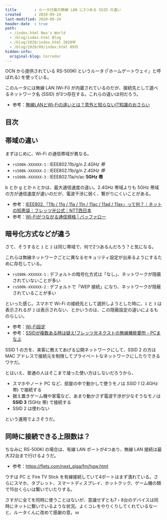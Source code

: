 ```yaml
---
title        : ルータ付属の無線 LAN に3つある SSID の違い
created      : 2020-09-24
last-modified: 2020-09-24
header-date  : true
path:
  - /index.html Neo's World
  - /blog/index.html Blog
  - /blog/2020/index.html 2020年
  - /blog/2020/09/index.html 09月
hidden-info:
  original-blog: Corredor
---
```


OCN から提供されている RS-500KI というルータ (「ホームゲートウェイ」と呼ばれる) を使っている。

このルータには無線 LAN (Wi-Fi) が内蔵されているのだが、接続先として選べるネットワーク名 (SSID) が3つ存在する。これらの違いは何だろう。

- 参考：[無線LANとWi-Fiの違いとは？意外と知らないIT知識のおさらい](https://cloudsupport.jp/cloud-news/wifi-wlan-20140613/)

## 目次

## 帯域の違い

まずはじめに、Wi-Fi の通信帯域が異なる。

- `rs500k-XXXXXX-1` : IEEE802.11b/g/n *2.4GHz 帯*
- `rs500k-XXXXXX-2` : IEEE802.11b/g/n *2.4GHz 帯*
- `rs500k-XXXXXX-3` : IEEE802.11a/n/ac **5GHz 帯**

b とか g とか n とかは、最大通信速度の違い。2.4GHz 帯域よりも 5GHz 帯域の方が通信速度が速いのだが、電波干渉に弱く、繋がりにくいことがある。

- 参考：[IEEE802.「11b / 11g / 11a / 11n / 11ac / 11ad / 11ax」って何？｜ネットの知恵袋｜フレッツ光公式｜NTT西日本](https://flets-w.com/user/point-otoku/knowledge/wi-fi/wi-fi06.html)
- 参考：[Wi-Fiがつながる通信規格 | バッファロー](https://www.buffalo.jp/topics/select/detail/wifi-standard.html)

## 暗号化方式などが違う

さて、そうすると `1` と `2` は同じ帯域で、何で2つあるんだろう？と気になる。

これらは無線ネットワークごとに異なるセキュリティ設定が出来るようにするために存在している。

- `rs500k-XXXXXX-1` : デフォルトの暗号化方式は「なし」、ネットワークが隠蔽されていないことが多い
- `rs500k-XXXXXX-2` : デフォルトで「WEP 接続」になり、ネットワークが隠蔽されていることが多い

といった感じ。スマホで Wi-Fi の接続先として選択しようとした時に、`1` と `3` は表示されるが `2` は表示されない、とかいうのは、この隠蔽設定の違いによるものらしい。

- 参考：[Wi-Fi設定](https://web116.jp/shop/hikari_p/q200op/reference/guide/01/01_42.html)
- 参考：[SSIDが複数ある時は疑え!フレッツ光ネクストの無線機能要所 - PCまなぶ](https://pcmanabu.com/flets-next/)

SSID 1 の方を、来客に教えてあげる公開ネットワークにして、SSID 2 の方は MAC アドレスで接続元を制限してプライベートなネットワークにしたりできるワケだ。

とはいえ、普通の人はそこまで凝った使い方はしないだろうから、

- スマホやノート PC など、部屋の中で動かして使うモノは *SSID 1* (2.4GHz 帯) で接続する
- 据え置きゲーム機や家電など、あまり動かさず電波干渉が少なそうなモノは **SSID 3** (5GHz 帯) で接続する
- SSID 2 は使わない

という運用でよさそうだ。

## 同時に接続できる上限数は？

ちなみに RS-500KI の場合は、有線 LAN ポートが4つあり、無線 LAN 接続は最大32台まで行けるようだ。

- 参考：<https://flets.com/next_giga/fm/hgw.html>

ウチは PC と Fire TV Stick を有線接続していて4ポートはまず潰れている。さらにスマホ、タブレット、スマートディスプレイ、ホットクック、ゲーム機の類で15台くらいは繋いでいたりする。

さすがに全てを同時に使うことはないが、意識せずとも7・8台のデバイスは同時にネットに繋いでいるような状況。よくコレをやりくりしてくれているなーと、ルータくんに改めて感謝の意。ｗ
